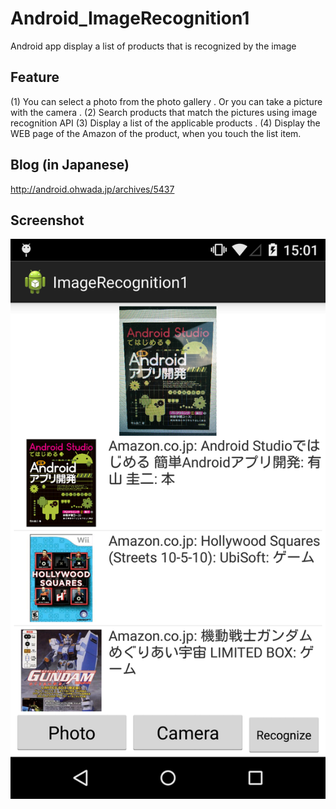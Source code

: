 Android_ImageRecognition1
=========================

Android app display a list of products that is recognized by the image

## Feature
(1) You can select a photo from the photo gallery .
Or you can take a picture with the camera .
(2) Search products that match the pictures using image recognition API 
(3) Display a list of the applicable products .
(4) Display the WEB page of the Amazon of the product, 
when you touch the list item.

## Blog (in Japanese)
http://android.ohwada.jp/archives/5437

## Screenshot
![screenshot](https://raw.githubusercontent.com/ohwada/Android_ImageRecognition1/master/image_recognition.png)
